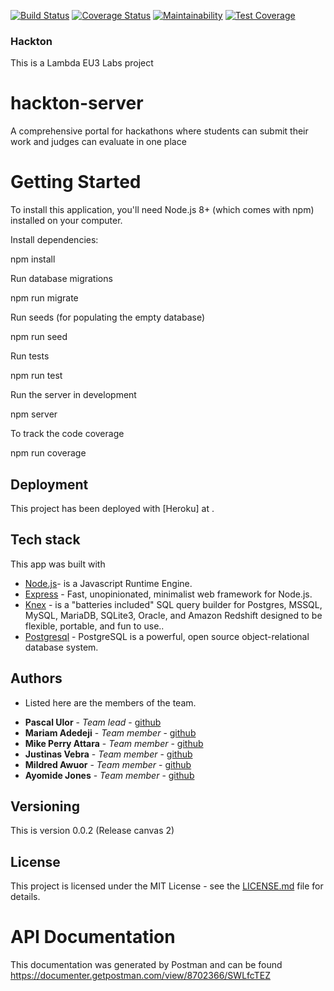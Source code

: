 [![Build Status](https://travis-ci.org/LABS-EU3/hackton-backend.svg?branch=develop)](https://travis-ci.org/LABS-EU3/hackton-backend) [![Coverage Status](https://coveralls.io/repos/github/LABS-EU3/hackton-backend/badge.svg?branch=develop)](https://coveralls.io/github/LABS-EU3/hackton-backend?branch=develop)
[![Maintainability](https://api.codeclimate.com/v1/badges/a78c4b6d22f122a7a261/maintainability)](https://codeclimate.com/github/LABS-EU3/hackton-backend/maintainability)
[![Test Coverage](https://api.codeclimate.com/v1/badges/a78c4b6d22f122a7a261/test_coverage)](https://codeclimate.com/github/LABS-EU3/hackton-backend/test_coverage)

### Hackton

This is a Lambda EU3 Labs project

# hackton-server

A comprehensive portal for hackathons where students can submit their work and judges can evaluate in one place

# Getting Started

To install this application, you'll need Node.js 8+ (which comes with npm) installed on your computer.

Install dependencies:

npm install

Run database migrations

npm run migrate

Run seeds (for populating the empty database)

npm run seed

Run tests

npm run test

Run the server in development

npm server

To track the code coverage

npm run coverage

## Deployment

This project has been deployed with [Heroku] at .

## Tech stack

This app was built with

- [Node.js](https://nodejs.org/en/)- is a Javascript Runtime Engine.
- [Express](https://expressjs.com/) - Fast, unopinionated, minimalist web framework for Node.js.
- [Knex](http://knexjs.org/) - is a "batteries included" SQL query builder for Postgres, MSSQL, MySQL, MariaDB, SQLite3, Oracle, and Amazon Redshift designed to be flexible, portable, and fun to use..
- [Postgresql](https://www.postgresql.org/) - PostgreSQL is a powerful, open source object-relational database system.

## Authors
- Listed here are the members of the team.

* **Pascal Ulor** - *Team lead* - [github](https://github.com/PascalUlor)
* **Mariam Adedeji** - *Team member* - [github](https://github.com/mariehposa)
* **Mike Perry Attara** - *Team member* - [github](https://github.com/mikeattara)
* **Justinas Vebra** - *Team member* - [github](https://github.com/vebradev)
* **Mildred Awuor** - *Team member* - [github](https://github.com/awuorm)
* **Ayomide Jones** - *Team member* - [github](https://github.com/Ayormeday)

## Versioning
This is version 0.0.2 (Release canvas 2)

## License
This project is licensed under the MIT License - see the [LICENSE.md](LICENSE.md) file for details.

# API Documentation

This documentation was generated by Postman and can be found https://documenter.getpostman.com/view/8702366/SWLfcTEZ

